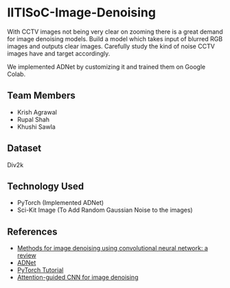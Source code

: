 # IITISoC-Image-Denoising
With CCTV images not being very clear on zooming there is a great demand for image denoising models. Build a model which takes input of blurred RGB images and outputs clear images. Carefully study the kind of noise CCTV images have and target accordingly.

We implemented ADNet by customizing it and trained them on Google Colab.

## Team Members
 - Krish Agrawal
 - Rupal Shah
 - Khushi Sawla
## Dataset
Div2k
## Technology Used
-   PyTorch (Implemented ADNet)
-   Sci-Kit Image (To Add Random Gaussian Noise to the images)

## References
- [Methods for image denoising using convolutional neural network: a review](https://link.springer.com/article/10.1007/s40747-021-00428-4)
- [ADNet](https://github.com/hellloxiaotian/ADNet)
- [PyTorch Tutorial](https://www.youtube.com/watch?v=GIsg-ZUy0MY)
- [Attention-guided CNN for image denoising](https://www.sciencedirect.com/science/article/pii/S0893608019304241)
